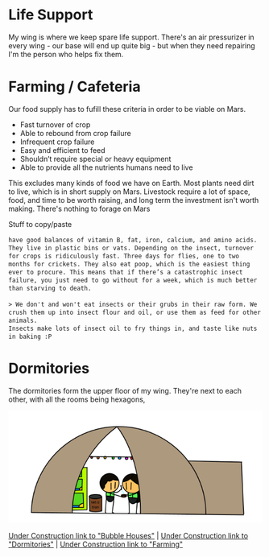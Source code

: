 # Life Support
My wing is where we keep spare life support. There's an air pressurizer in every wing - our base will end up quite big - but when they need repairing I'm the person who helps fix them.

# Farming / Cafeteria

Our food supply has to fufill these criteria in order to be viable on Mars.
- Fast turnover of crop
- Able to rebound from crop failure
- Infrequent crop failure
- Easy and efficient to feed
- Shouldn’t require special or heavy equipment
- Able to provide all the nutrients humans need to live

This excludes many kinds of food we have on Earth. Most plants need dirt to live, which is in short supply on Mars. Livestock require a lot of space, food, and time to be worth raising, and long term the investment isn't worth making. There's nothing to forage on Mars

Stuff to copy/paste
```Insects 
have good balances of vitamin B, fat, iron, calcium, and amino acids. 
They live in plastic bins or vats. Depending on the insect, turnover for crops is ridiculously fast. Three days for flies, one to two months for crickets. They also eat poop, which is the easiest thing ever to procure. This means that if there’s a catastrophic insect failure, you just need to go without for a week, which is much better than starving to death.

> We don't and won't eat insects or their grubs in their raw form. We crush them up into insect flour and oil, or use them as feed for other animals.
Insects make lots of insect oil to fry things in, and taste like nuts in baking :P
```


# Dormitories
The dormitories form the upper floor of my wing. They're next to each other, with all the rooms being hexagons,



![Bubble House](biomechanicalengineer_bubblehouse.png)



[Under Construction link to "Bubble Houses"]() | [Under Construction link to "Dormitories"]() | [Under Construction link to "Farming"]()

